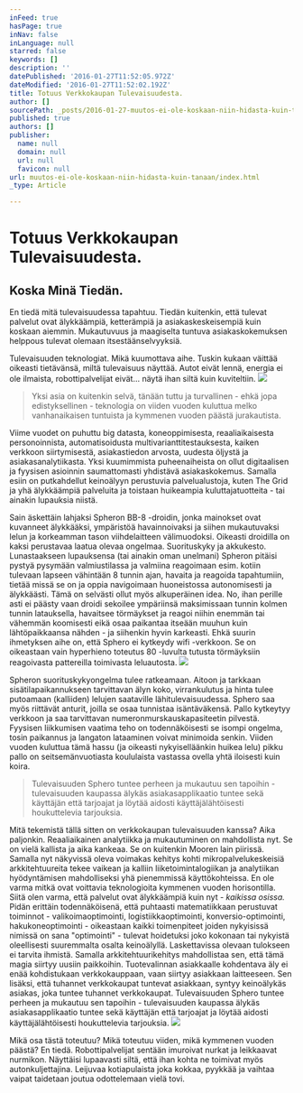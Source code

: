 ```yaml
---
inFeed: true
hasPage: true
inNav: false
inLanguage: null
starred: false
keywords: []
description: ''
datePublished: '2016-01-27T11:52:05.972Z'
dateModified: '2016-01-27T11:52:02.192Z'
title: Totuus Verkkokaupan Tulevaisuudesta.
author: []
sourcePath: _posts/2016-01-27-muutos-ei-ole-koskaan-niin-hidasta-kuin-tanaan.md
published: true
authors: []
publisher:
  name: null
  domain: null
  url: null
  favicon: null
url: muutos-ei-ole-koskaan-niin-hidasta-kuin-tanaan/index.html
_type: Article

---
```

# Totuus Verkkokaupan Tulevaisuudesta.

## Koska Minä Tiedän.

En tiedä mitä tulevaisuudessa tapahtuu. Tiedän kuitenkin, että tulevat palvelut ovat älykkäämpiä, ketterämpiä ja asiakaskeskeisempiä kuin koskaan aiemmin. Mukautuvuus ja maagiselta tuntuva asiakaskokemuksen helppous tulevat olemaan itsestäänselvyyksiä.

Tulevaisuuden teknologiat. Mikä kuumottava aihe. Tuskin kukaan väittää oikeasti tietävänsä, miltä tulevaisuus näyttää. Autot eivät lennä, energia ei ole ilmaista, robottipalvelijat eivät... näytä ihan siltä kuin kuviteltiin.
![](https://s3-us-west-2.amazonaws.com/the-grid-img/p/8962190f9c99b46670362235722e4e34fc55e475.png)

> Yksi asia on kuitenkin selvä, tänään tuttu ja turvallinen - ehkä jopa edistyksellinen - teknologia on viiden vuoden kuluttua melko vanhanaikaisen tuntuista ja kymmenen vuoden päästä jurakautista.

Viime vuodet on puhuttu big datasta, koneoppimisesta, reaaliaikaisesta personoinnista, automatisoidusta multivarianttitestauksesta, kaiken verkkoon siirtymisestä, asiakastiedon arvosta, uudesta öljystä ja asiakasanalytiikasta. Yksi kuumimmista puheenaiheista on ollut digitaalisen ja fyysisen asioinnin saumattomasti yhdistävä asiakaskokemus. Samalla esiin on putkahdellut keinoälyyn perustuvia palvelualustoja, kuten The Grid ja yhä älykkäämpiä palveluita ja toistaan huikeampia kuluttajatuotteita - tai ainakin lupauksia niistä.

Sain äskettäin lahjaksi Spheron BB-8 -droidin, jonka mainokset ovat kuvanneet älykkääksi, ympäristöä havainnoivaksi ja siihen mukautuvaksi lelun ja korkeamman tason viihdelaitteen välimuodoksi. Oikeasti droidilla on kaksi perustavaa laatua olevaa ongelmaa. Suorituskyky ja akkukesto. Lunastaakseen lupauksensa (tai ainakin oman unelmani) Spheron pitäisi pystyä pysymään valmiustilassa ja valmiina reagoimaan esim. kotiin tulevaan lapseen vähintään 8 tunnin ajan, havaita ja reagoida tapahtumiin, tietää missä se on ja oppia navigoimaan huoneistossa autonomisesti ja älykkäästi. Tämä on selvästi ollut myös alkuperäinen idea. No, ihan perille asti ei päästy vaan droidi sekoilee ympäriinsä maksimissaan tunnin kolmen tunnin latauksella, havaitsee törmäykset ja reagoi niihin enemmän tai vähemmän koomisesti eikä osaa paikantaa itseään muuhun kuin lähtöpaikkaansa nähden - ja siihenkin hyvin karkeasti. Ehkä suurin ihmetyksen aihe on, että Sphero ei kytkeydy wifi -verkkoon. Se on oikeastaan vain hyperhieno toteutus 80 -luvulta tutusta törmäyksiin reagoivasta pattereilla toimivasta leluautosta.
![](https://s3-us-west-2.amazonaws.com/the-grid-img/p/28eb2658313ea75aa88b973ac3d7e367b4e0a3d6.png)

Spheron suorituskykyongelma tulee ratkeamaan. Aitoon ja tarkkaan sisätilapaikannukseen tarvittavan älyn koko, virrankulutus ja hinta tulee putoamaan (kalliiden) lelujen saataville lähitulevaisuudessa. Sphero saa myös riittävät anturit, joilla se osaa tunnistaa isäntäväkensä. Pallo kytkeytyy verkkoon ja saa tarvittavan numeronmurskauskapasiteetin pilvestä. Fyysisen liikkumisen vaatima teho on todennäköisesti se isompi ongelma, tosin paikannus ja langaton lataaminen voivat minimoida senkin. Viiden vuoden kuluttua tämä hassu (ja oikeasti nykyiselläänkin huikea lelu) pikku pallo on seitsemänvuotiasta koululaista vastassa ovella yhtä iloisesti kuin koira.

> Tulevaisuuden Sphero tuntee perheen ja mukautuu sen tapoihin - tulevaisuuden kaupassa älykäs asiakasapplikaatio tuntee sekä käyttäjän että tarjoajat ja löytää aidosti käyttäjälähtöisesti houkuttelevia tarjouksia.

Mitä tekemistä tällä sitten on verkkokaupan tulevaisuuden kanssa? Aika paljonkin. Reaaliaikainen analytiikka ja mukautuminen on mahdollista nyt. Se on vielä kallista ja aika kankeaa. Se on kuitenkin Mooren lain piirissä. Samalla nyt näkyvissä oleva voimakas kehitys kohti mikropalvelukeskeisiä arkkitehtuureita tekee vaikean ja kalliin liiketoimintalogiikan ja analytiikan hyödyntämisen mahdolliseksi yhä pienemmissä käyttökohteissa. En ole varma mitkä ovat voittavia teknologioita kymmenen vuoden horisontilla. Siitä olen varma, että palvelut ovat älykkäämpiä kuin nyt - _kaikissa osissa._ Pidän erittäin todennäköisenä, että puhtaasti matematiikkaan perustuvat toiminnot - valikoimaoptimointi, logistiikkaoptimointi, konversio-optimointi, hakukoneoptimointi - oikeastaan kaikki toimenpiteet joiden nykyisissä nimissä on sana "optimointi" - tulevat hoidetuksi joko kokonaan tai nykyistä oleellisesti suuremmalta osalta keinoälyllä. Laskettavissa olevaan tulokseen ei tarvita ihmistä. Samalla arkkitehtuurikehitys mahdollistaa sen, että tämä magia siirtyy uusiin paikkoihin. Tuotevalinnan asiakkaalle kohdentava äly ei enää kohdistukaan verkkokauppaan, vaan siirtyy asiakkaan laitteeseen. Sen lisäksi, että tuhannet verkkokaupat tuntevat asiakkaan, syntyy keinoälykäs asiakas, joka tuntee tuhannet verkkokaupat. Tulevaisuuden Sphero tuntee perheen ja mukautuu sen tapoihin - tulevaisuuden kaupassa älykäs asiakasapplikaatio tuntee sekä käyttäjän että tarjoajat ja löytää aidosti käyttäjälähtöisesti houkuttelevia tarjouksia.
![](https://s3-us-west-2.amazonaws.com/the-grid-img/p/b334d0fcf544f8ddf605e482cea976770b53b060.png)

Mikä osa tästä toteutuu? Mikä toteutuu viiden, mikä kymmenen vuoden päästä? En tiedä. Robottipalvelijat sentään imuroivat nurkat ja leikkaavat nurmikon. Näyttäisi lupaavasti siltä, että ihan kohta ne toimivat myös autonkuljettajina. Leijuvaa kotiapulaista joka kokkaa, pyykkää ja vaihtaa vaipat taidetaan joutua odottelemaan vielä tovi.